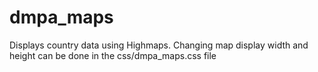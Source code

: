 # dmpa_maps

Displays country data using Highmaps. Changing map display width and height can
be done in the css/dmpa_maps.css file
